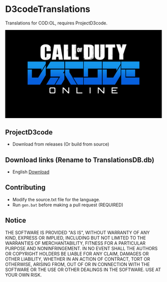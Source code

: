 # D3codeTranslations
Translations for COD:OL, requires ProjectD3code.

![Logo](assets/gfx.jpg)

## ProjectD3code
- Download from releases (Or build from source)

## Download links (Rename to TranslationsDB.db)
- English [Download](https://github.com/dtzxporter/D3codeTranslations/blob/master/en/en_source.db)

## Contributing
- Modify the source.txt file for the language.
- Run `gen.bat` before making a pull request (REQUIRED)

## Notice
THE SOFTWARE IS PROVIDED "AS IS", WITHOUT WARRANTY OF ANY KIND, EXPRESS OR IMPLIED, INCLUDING BUT NOT LIMITED TO THE WARRANTIES OF MERCHANTABILITY, FITNESS FOR A PARTICULAR PURPOSE AND NONINFRINGEMENT. IN NO EVENT SHALL THE AUTHORS OR COPYRIGHT HOLDERS BE LIABLE FOR ANY CLAIM, DAMAGES OR OTHER LIABILITY, WHETHER IN AN ACTION OF CONTRACT, TORT OR OTHERWISE, ARISING FROM, OUT OF OR IN CONNECTION WITH THE SOFTWARE OR THE USE OR OTHER DEALINGS IN THE SOFTWARE. USE AT YOUR OWN RISK.